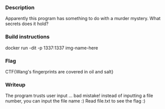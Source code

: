 ### Description
Apparently this program has something to do with a murder mystery. What secrets does it hold?

### Build instructions
docker run -dit -p 1337:1337 img-name-here

### Flag
CTF{Wang's fingerprints are covered in oil and salt}

### Writeup
The program trusts user input ... bad mistake! instead of inputting a file number, you can input the file name :)
Read file.txt to see the flag :)
